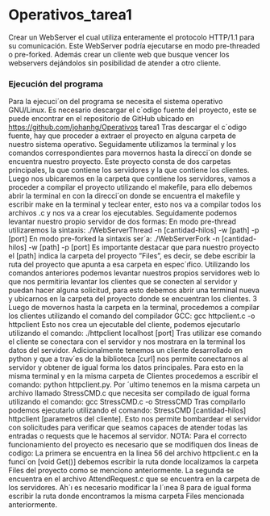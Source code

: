 # Operativos_tarea1
Crear un WebServer el cual utiliza enteramente el protocolo  HTTP/1.1 para su comunicación. Este WebServer podría ejecutarse en modo pre-threaded o pre-forked. Además crear un cliente web que busque vencer los webservers dejándolos sin posibilidad de atender  a otro cliente.

### Ejecución del programa

Para la ejecuci´on del programa se necesita el sistema operativo GNU/Linux.
Es necesario descargar el c´odigo fuente del proyecto, este se puede encontrar en el
repositorio de GitHub ubicado en https://github.com/johanhg/Operativos tarea1
Tras descargar el c´odigo fuente, hay que proceder a extraer el proyecto en alguna
carpeta de nuestro sistema operativo.
Seguidamente utilizamos la terminal y los comandos correspondientes para movernos hasta la direcci´on donde se encuentra nuestro proyecto. Este proyecto consta
de dos carpetas principales, la que contiene los servidores y la que contiene los
clientes.\
Luego nos ubicaremos en la carpeta que contiene los servidores, vamos a proceder a compilar el proyecto utilizando el makefile, para ello debemos abrir la
terminal en con la direcci´on donde se encuentra el makefile y escribir make en
la terminal y teclear enter, esto nos va a compilar todos los archivos .c y nos va
a crear los ejecutables. Seguidamente podemos levantar nuestro propio servidor
de dos formas:
En modo pre-thread utilizaremos la sintaxis:
./WebServerThread -n [cantidad-hilos] -w [path] -p [port]
En modo pre-forked la sintaxis ser´a:
./WebServerFork -n [cantidad-hilos] -w [path] -p [port]
Es importante destacar que para nuestro proyecto el [path] indica la carpeta
del proyecto ”Files”, es decir, se debe escribir la ruta del proyecto que apunta
a esa carpeta en espec´ıfico.
Utilizando los comandos anteriores podemos levantar nuestros propios servidores web lo que nos permitiria levantar los clientes que se conecten al servidor
y puedan hacer alguna solicitud, para esto debemos abrir una terminal nueva y
ubicarnos en la carpeta del proyecto donde se encuentran los clientes.
3
Luego de movernos hasta la carpeta en la terminal, procedemos a compilar los
clientes utilizando el comando del compilador GCC:
gcc httpclient.c -o httpclient
Esto nos crea un ejecutable del cliente, podemos ejecutarlo utilizando el comando:
./httpclient localhost [port]
Tras utilizar ese comando el cliente se conectara con el servidor y nos mostrara
en la terminal los datos del servidor.
Adicionalmente tenemos un cliente desarrollado en python y que a trav´es de la
biblioteca [curl] nos permite conectarnos al servidor y obtener de igual forma
los datos principales. Para esto en la misma terminal y en la misma carpeta de
Clientes procedemos a escribir el comando:
python httpclient.py.
Por ´ultimo tenemos en la misma carpeta un archivo llamado StressCMD.c
que necesita ser compilado de igual forma utilizando el comando:
gcc StressCMD.c -o StressCMD
Tras compilarlo podemos ejecutarlo utilizando el comando:
StressCMD [cantidad-hilos] httpclient [parametros del cliente].
Esto nos permite bombardear el servidor con solicitudes para verificar que
seamos capaces de atender todas las entradas o requests que le hacemos al servidor.
NOTA:
Para el correcto funcionamiento del proyecto es necesario que se modifiquen dos
lineas de codigo:
La primera se encuentra en la linea 56 del archivo httpclient.c en la funci´on [void
Get()] debemos escribir la ruta donde localizamos la carpeta Files del proyecto
como se menciono anteriormente.
La segunda se encuentra en el archivo AttendRequest.c que se encuentra en
la carpeta de los servidores. Ah´ı es necesario modificar la l´ınea 8 para de igual
forma escribir la ruta donde encontramos la misma carpeta Files mencionada
anteriormente.
